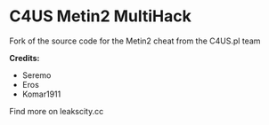 # C4US Metin2 MultiHack
Fork of the source code for the Metin2 cheat from the C4US.pl team

**Credits:**

 - Seremo
 - Eros
 - Komar1911

Find more on leakscity.cc
